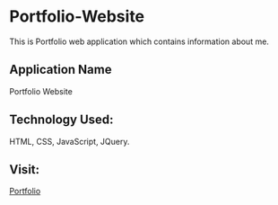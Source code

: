 # Portfolio-Website

This is Portfolio web application which contains information about me. 

## Application Name

 Portfolio Website

## Technology Used:

HTML, CSS, JavaScript, JQuery.

## Visit:
[Portfolio](https://aadeshnichite.github.io/Portfolio-Website/)